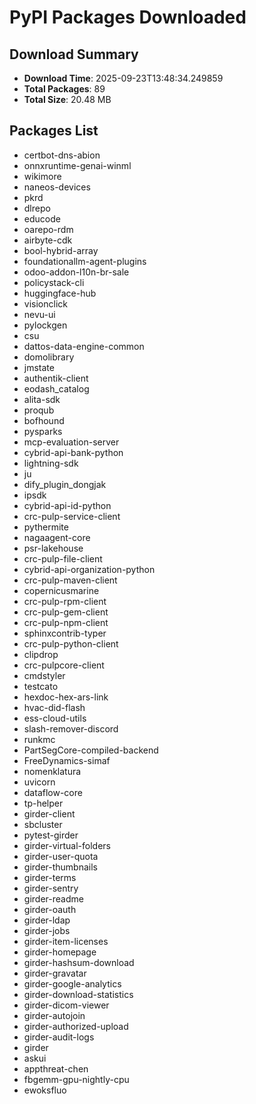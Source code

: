 # PyPI Packages Downloaded

## Download Summary
- **Download Time**: 2025-09-23T13:48:34.249859
- **Total Packages**: 89
- **Total Size**: 20.48 MB

## Packages List
- certbot-dns-abion
- onnxruntime-genai-winml
- wikimore
- naneos-devices
- pkrd
- dlrepo
- educode
- oarepo-rdm
- airbyte-cdk
- bool-hybrid-array
- foundationallm-agent-plugins
- odoo-addon-l10n-br-sale
- policystack-cli
- huggingface-hub
- visionclick
- nevu-ui
- pylockgen
- csu
- dattos-data-engine-common
- domolibrary
- jmstate
- authentik-client
- eodash_catalog
- alita-sdk
- proqub
- bofhound
- pysparks
- mcp-evaluation-server
- cybrid-api-bank-python
- lightning-sdk
- ju
- dify_plugin_dongjak
- ipsdk
- cybrid-api-id-python
- crc-pulp-service-client
- pythermite
- nagaagent-core
- psr-lakehouse
- crc-pulp-file-client
- cybrid-api-organization-python
- crc-pulp-maven-client
- copernicusmarine
- crc-pulp-rpm-client
- crc-pulp-gem-client
- crc-pulp-npm-client
- sphinxcontrib-typer
- crc-pulp-python-client
- clipdrop
- crc-pulpcore-client
- cmdstyler
- testcato
- hexdoc-hex-ars-link
- hvac-did-flash
- ess-cloud-utils
- slash-remover-discord
- runkmc
- PartSegCore-compiled-backend
- FreeDynamics-simaf
- nomenklatura
- uvicorn
- dataflow-core
- tp-helper
- girder-client
- sbcluster
- pytest-girder
- girder-virtual-folders
- girder-user-quota
- girder-thumbnails
- girder-terms
- girder-sentry
- girder-readme
- girder-oauth
- girder-ldap
- girder-jobs
- girder-item-licenses
- girder-homepage
- girder-hashsum-download
- girder-gravatar
- girder-google-analytics
- girder-download-statistics
- girder-dicom-viewer
- girder-autojoin
- girder-authorized-upload
- girder-audit-logs
- girder
- askui
- appthreat-chen
- fbgemm-gpu-nightly-cpu
- ewoksfluo
